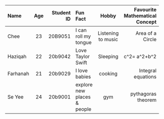 | Name   | Age | Student ID | Fun Fact   | Hobby | Favourite Mathematical Concept
|:-------|:---:|------------:|:-------|:---:|------------:|
| Chee | 23 | 20B9051 | I can roll my tongue | Listening to music | Area of a Circle |
| Haziqah |  22 |    20b9042 |Love Taylor Swift| Sleeping | c^2= a^2+b^2 |
| Farhanah  |  21 |    20b9029 |I love babies | cooking  | Integral equations |     | 
| Se Yee  |  24 |    20b9001 |explore new places & people | gym | pythagoras theorem |     | 
